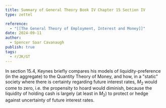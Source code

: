 ```yaml
---
title: Summary of General Theory Book IV Chapter 15 Section IV
type: zettel

reference:
  - "[[The General Theory of Employment, Interest and Money]]"
date: 2024-09-11
author:
  - Spencer Saar Cavanaugh
publish: true
tags:
  - r/JK/GT
---
```


In section 15.4, Keynes briefly compares his models of liquidity-preference (in the aggregate) to the Quantity Theory of Money, and how, in a "static" society where there is certainty regarding future interest rates, $M_2$ would come to zero, i.e. the propensity to hoard would diminish, because the liquidity of holding cash is largely (at least in $M_2$) to protect or hedge against uncertainty of future interest rates.
